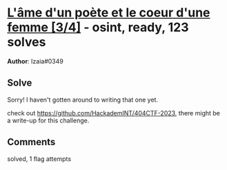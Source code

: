[L'âme d'un poète et le coeur d'une femme [3/4]](challenge_files/README.md) - osint, ready, 123 solves
===

**Author**: Izaia#0349    

## Solve

Sorry! I haven't gotten around to writing that one yet.

check out https://github.com/HackademINT/404CTF-2023, there might be a write-up for this challenge.

## Comments

solved, 1 flag attempts